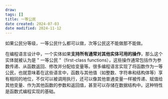 ```yaml
---
draw:
tags: []
title: 一等公民
date created: 2024-07-03
date modified: 2024-11-12
---
```


如果公民分等级，一等公民什么都可以做，次等公民这不能做那不能做。

<!--more-->

在编程语言设计中，一个实体如果**支持所有通常对其他实体可用的操作**，那么这个实体就被认为是 " 一等公民 "（first-class functions），这些操作通常包括作为参数传递、从函数返回、修改并分配给变量等。很多编程语言实现了将函数作为一等公民，也就意味着在这些语言中，函数与其他值（如整数、字符串和结构体等）享有相同的地位，不仅可以被调用执行，还可以像其他普通变量一样被传递、赋值给其他变量、作为其他函数的参数和返回值，甚至可以存储在数据结构中。这种特性是函数式编程实现的基础。
